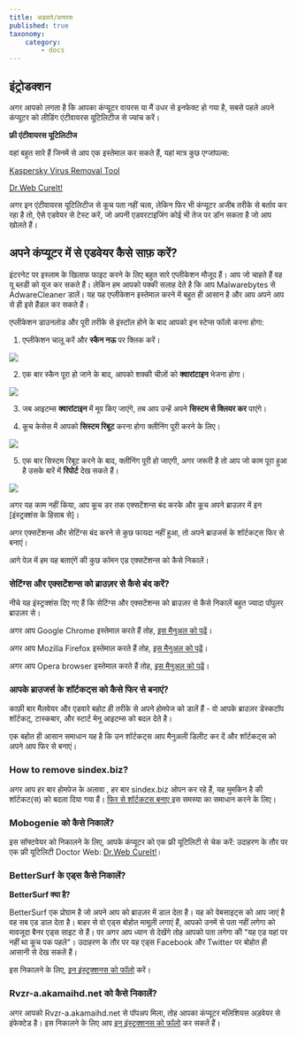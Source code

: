 ```yaml
---
title: अड़वारे/वायरस
published: true
taxonomy:
    category:
        - docs
---
```

## इंट्रोडक्शन

अगर आपको लगता है कि आपका कंप्यूटर वायरस या मैं उधर से इनफेक्ट हो गया है, सबसे पहले अपने कंप्यूटर को लीडिंग एंटीवायरस यूटिलिटीज से ज्यांच करें।

**फ्री एंटीवायरस यूटिलिटीज**

वहां बहुत सारे हैं जिनमें से आप एक इस्तेमाल कर सकते हैं, यहां मात्र कुछ एग्जांपल्स:

[Kaspersky Virus Removal Tool](https://www.kaspersky.ru/downloads/thank-you/free-virus-removal-tool)

[Dr.Web CureIt! ](http://www.freedrweb.com/cureit/?lng=en)

अगर इन एंटीवायरस यूटिलिटीज से कूच पता नहीं चला, लेकिन फिर भी कंप्यूटर अजीब तरीके से बर्ताव कर रहा है तो, ऐसे एडवेयर से टेस्ट करें, जो अपनी एडवरटाइजिंग कोई भी तेज पर डॉन सकता है जो आप खोलते हैं। 

## अपने कंप्यूटर में से एडवेयर कैसे साफ़ करें?

इंटरनेट पर इस्लाम के खिलाफ फाइट करने के लिए बहुत सारे एप्लीकेशन मौजूद हैं। आप जो चाहते हैं वह यू ब्लडी को यूज कर सकते हैं। लेकिन हम आपको पक्की सलाह देते है कि आप Malwarebytes से AdwareCleaner डालें। यह यह एप्लीकेशन इस्तेमाल करने में बहुत ही आसान है और आप अपने आप से ही इसे हैंडल कर सकते हैं।

एप्लीकेशन डाउनलोड और पूरी तरीके से इंस्टॉल होने के बाद आपको इन स्टेप्स फॉलो करना होगा: 

1) एप्लीकेशन चालू करें और **स्कैन नऊ** पर क्लिक करें।

<img src="https://cdn.adguard.com/public/Adguard/kb/newscreenshots/En/Windows7.1/adware1.png" />

2) एक बार स्कैन पूरा हो जाने के बाद, आपको शक्की चीज़ों को **क्वारांटाइन** भेजना होगा।

<img src="https://cdn.adguard.com/public/Adguard/kb/newscreenshots/En/Windows7.1/adware2.png" />

3) जब आइटम्स **क्वारांटाइन** में  मूव किए जाएंगे, तब आप उन्हें अपने **सिस्टम से क्लियर कर** पाएंगे। 

4) कूच केसेस में  आपको **सिस्टम रिबूट** करना होगा क्लीनिंग पूरी करने के लिए।

<img src="https://cdn.adguard.com/public/Adguard/kb/newscreenshots/En/Windows7.1/adware3.png" />

5) एक बार सिस्टम रिबूट करने के बाद, क्लीनिंग पूरी हो जाएगी, अगर जरूरी है तो आप जो काम पूरा हुआ है उसके बारें में  **रिपोर्ट** देख सकते हैं। 

<img src="https://cdn.adguard.com/public/Adguard/kb/newscreenshots/En/Windows7.1/adware4.png" />

अगर यह काम नहीं किया, आप कूच डर तक एक्सटेंशन्स बंद करके और कूच अपने ब्राउज़र में इन [इंस्ट्रक्शंस के हिसाब से]। 

अगर एक्सटेंशन्स और सेटिंग्स बंद करने से कुछ फायदा नहीं हुआ, तो अपने ब्राउजर्स के शॉर्टकट्स फिर से बनाएं।

आगे पेज़ में हम यह बताएंगें की कुछ कॉमन एड एक्सटेंशन्स को कैसे निकालें।   

<a id="instruction"></a>
### सेटिंग्स और एक्सटेंशन्स को ब्राउज़र से कैसे बंद करें? 

नीचे यह इंस्ट्रक्शंस दिए गए हैं कि सेटिंग्स और एक्सटेंशन्स को ब्राउज़र से कैसे निकालें बहुत ज्यादा पॉपुलर ब्राउज़र से।

अगर आप Google Chrome इस्तेमाल करते हैं तोह, [इस मैनुअल को पढ़ें](https://support.google.com/chrome/answer/187443?hl=en)।

अगर आप Mozilla Firefox इस्तेमाल करते हैं तोह, [इस मैनुअल को पढ़ें](https://support.mozilla.org/en-US/kb/disable-or-remove-add-ons)।

अगर आप Opera browser इस्तेमाल करते हैं तोह, [इस मैनुअल को पढ़ें](http://help.opera.com/Windows/11.50/en/extensions.html)।

<a id="shortcuts"></a>
### आपके ब्राउजर्स के शॉर्टकट्स को कैसे फिर से बनाएं?

काफ़ी बार मैलवेयर और एडवारे बहोट ही तरीके से अपने होमपेज को डालें हैं - वो आपके ब्राउज़र डेस्कटॉप शॉर्टकट्, टास्कबार, और स्टार्ट मेनू आइटम्स को बदल देते है।

एक बहोत ही आसान समाधान यह है कि उन शॉर्टकट्स आप मैनुअली डिलीट कर दें और शॉर्टकट्स को अपने आप फिर से बनाएं। 

### How to remove sindex.biz?

अगर आप हर बार होमपेज के  अलावा , हर बार sindex.biz ओपन कर  रहे हैं, यह मुमकिन है  की   शॉर्टकट(स) को बदला दिया गया हैं। [फिर से शॉर्टकटस बनाए ](#shortcuts) इस समस्या का समाधान करने के लिए।  

### Mobogenie को कैसे निकालें? 

इस सॉफ्टवेयर को निकालने के लिए, आपके कंप्यूटर को एक फ्री यूटिलिटी से  चेक करें: उदाहरण के तौर पर एक फ्री यूटिलिटी Doctor Web: [Dr.Web CureIt!](http://www.freedrweb.com/cureit/)।

### BetterSurf के एड्स कैसे निकालें?

**BetterSurf क्या है?**

BetterSurf एक प्रोग्राम है जो अपने आप को ब्राउज़र में डाल देता है। यह को वेबसाइट्स को आप जाएं है वह सब एड डाल देता है।  बाहर से वो एड्स बोहोत मामूली लगाएं हैं, आपको उनमें से पता नहीं लगेगा को मावजूदा बैनर एड्स साइट से हैं। पर अगर आप ध्यान से देखेंगे तोह आपको पता लगेगा की  "यह एड यहां पर नहीं था कूच पक पहले"। उदाहरण के तौर पर यह एड्स Facebook और Twitter पर बोहोत ही आसानी से देख सकतें हैं।

इस निकालने के लिए, [इन इंस्ट्रक्शनस को फॉलो](http://malwaretips.com/blogs/bettersurf-virus-removal/) करें।

### Rvzr-a.akamaihd.net को कैसे निकालें?

अगर आपको Rvzr-a.akamaihd.net से पॉपअप मिला, तोह आपका कंप्यूटर मलिशियस  अड़वेयर से इंफेक्टेड है। इस निकालने के लिए आप [इन इंस्ट्रक्शनस को फॉलो](http://malwaretips.com/blogs/rvzr-a-akamaihd-net-virus/) कर सकतें हैं।  

